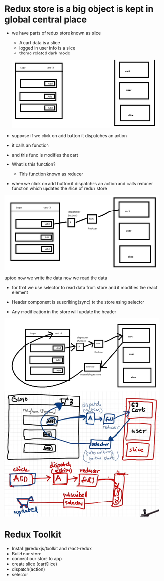 # Redux store is a big object is kept in global central place
- we have parts of redux store known as slice
  * A cart data is a slice
  * logged in user info is a slice
  * theme related dark mode
 
  ![alt text](image.png)
 - suppose if we click on add button it dispatches an  action
 - it calls an function 
 - and this func is modifies the cart 

 * What is this function?
   - This function known as reducer

 * when we click on add button it dispatches an action and calls reducer function which updates the slice of redux store

 ![alt text](image-1.png)

 uptoo now we write the data
 now we read the data

 - for that we use selector to read data from store and it modifies the react element 

 -  Header component is suscribing(sync) to the store using selector
  - Any modification in the store will update the header

  ![alt text](image-2.png)
  ![alt text](image-3.png)




# Redux Toolkit
  - Install @reduxjs/toolkit and react-redux
  - Build our store
  - connect our store to app
  - create slice (cartSlice)
  - dispatch(action)
  - selector 